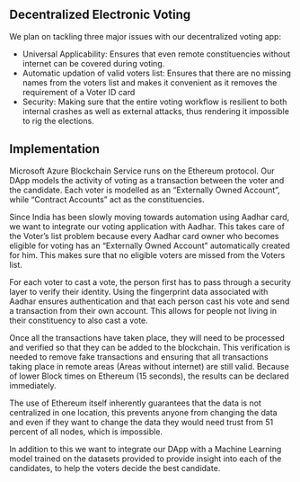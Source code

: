 ## Decentralized Electronic Voting

We plan on tackling three major issues with our decentralized voting app: 
- Universal Applicability: Ensures that even remote constituencies without internet can be covered during voting.
- Automatic updation of valid voters list: Ensures that there are no missing names from the voters list and makes it convenient as it removes the requirement of a Voter ID card
- Security: Making sure that the entire voting workflow is resilient to both internal crashes as well as external attacks, thus rendering it impossible to rig the elections.

## Implementation

  Microsoft Azure Blockchain Service runs on the Ethereum protocol. Our DApp models the activity of voting as a transaction between the voter and the candidate. Each voter is modelled as an “Externally Owned Account”, while “Contract Accounts” act as the constituencies. 
 
  Since India has been slowly moving towards automation using Aadhar card, we want to integrate our voting application with Aadhar. This takes care of the Voter’s list problem because every Aadhar card owner who becomes eligible for voting has an “Externally Owned Account” automatically created for him. This makes sure that no eligible voters are missed from the Voters list.
    
  For each voter to cast a vote, the person first has to pass through a security layer to verify their identity. Using the fingerprint data associated with Aadhar ensures authentication and that each person cast his vote and send a transaction from their own account. This allows for people not living in their constituency to also cast a vote.

  Once all the transactions have taken place, they will need to be processed and verified so that they can be added to the blockchain. This verification is needed to remove fake transactions and ensuring that all transactions taking place in remote areas (Areas without internet) are still valid. Because of lower Block times on Ethereum (15 seconds), the results can be declared immediately.

  The use of Ethereum itself inherently guarantees that the data is not centralized in one location, this prevents anyone from changing the data and even if they want to change the data they would need trust from 51 percent of all nodes, which is impossible. 

  In addition to this we want to integrate our DApp with a Machine Learning model trained on the datasets provided to provide insight into each of the candidates, to help the voters decide the best candidate.
